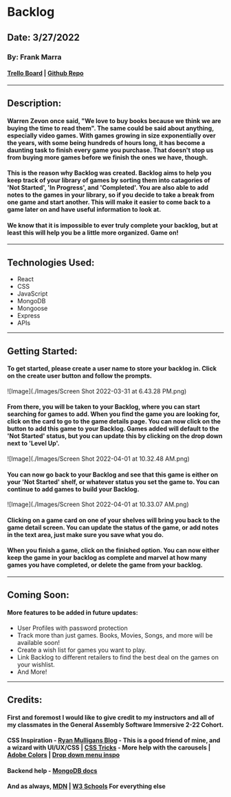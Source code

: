 # Backlog

## Date: 3/27/2022

### By: Frank Marra

#### [Trello Board](https://trello.com/b/gYISb0XQ/backlog) | [Github Repo](https://github.com/frankmarra/Backlog)

---

## Description:

#### Warren Zevon once said, "We love to buy books because we think we are buying the time to read them". The same could be said about anything, especially video games. With games growing in size exponentially over the years, with some being hundreds of hours long, it has become a daunting task to finish every game you purchase. That doesn't stop us from buying more games before we finish the ones we have, though.

#### This is the reason why Backlog was created. Backlog aims to help you keep track of your library of games by sorting them into catagories of 'Not Started', 'In Progress', and 'Completed'. You are also able to add notes to the games in your library, so if you decide to take a break from one game and start another. This will make it easier to come back to a game later on and have useful information to look at.

#### We know that it is impossible to ever truly complete your backlog, but at least this will help you be a little more organized. Game on!

---

## Technologies Used:

- React
- CSS
- JavaScript
- MongoDB
- Mongoose
- Express
- APIs

---

## Getting Started:

#### To get started, please create a user name to store your backlog in. Click on the create user button and follow the prompts.

![Image](./Images/Screen Shot 2022-03-31 at 6.43.28 PM.png)

#### From there, you will be taken to your Backlog, where you can start searching for games to add. When you find the game you are looking for, click on the card to go to the game details page. You can now click on the button to add this game to your Backlog. Games added will default to the 'Not Started' status, but you can update this by clicking on the drop down next to 'Level Up'.

![Image](./Images/Screen Shot 2022-04-01 at 10.32.48 AM.png)

#### You can now go back to your Backlog and see that this game is either on your 'Not Started' shelf, or whatever status you set the game to. You can continue to add games to build your Backlog.

![Image](./Images/Screen Shot 2022-04-01 at 10.33.07 AM.png)

#### Clicking on a game card on one of your shelves will bring you back to the game detail screen. You can update the status of the game, or add notes in the text area, just make sure you save what you do.

#### When you finish a game, click on the finished option. You can now either keep the game in your backlog as complete and marvel at how many games you have completed, or delete the game from your backlog.

---

## Coming Soon:

#### More features to be added in future updates:

- User Profiles with password protection
- Track more than just games. Books, Movies, Songs, and more will be available soon!
- Create a wish list for games you want to play.
- Link Backlog to different retailers to find the best deal on the games on your wishlist.
- And More!

---

## Credits:

#### First and foremost I would like to give credit to my instructors and all of my classmates in the General Assembly Software Immersive 2-22 Cohort.

#### CSS Inspiration - [Ryan Mulligans Blog](https://ryanmulligan.dev/) - This is a good friend of mine, and a wizard with UI/UX/CSS | [CSS Tricks](https://css-tricks.com/how-to-make-a-css-only-carousel/) - More help with the carousels | [Adobe Colors](https://color.adobe.com/trends) | [Drop down menu inspo](https://www.sliderrevolution.com/resources/css-select-styles/)

#### Backend help - [MongoDB docs](https://www.mongodb.com/docs/manual/support/)

#### And as always, [MDN](https://developer.mozilla.org/en-US/) | [W3 Schools](https://www.w3schools.com/) For everything else
